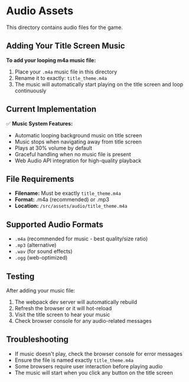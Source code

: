 # Audio Assets

This directory contains audio files for the game.

## Adding Your Title Screen Music

**To add your looping m4a music file:**

1. Place your `.m4a` music file in this directory
2. Rename it to exactly: `title_theme.m4a`
3. The music will automatically start playing on the title screen and loop continuously

## Current Implementation

✅ **Music System Features:**
- Automatic looping background music on title screen
- Music stops when navigating away from title screen
- Plays at 30% volume by default
- Graceful handling when no music file is present
- Web Audio API integration for high-quality playback

## File Requirements

- **Filename:** Must be exactly `title_theme.m4a`
- **Format:** .m4a (recommended) or .mp3
- **Location:** `/src/assets/audio/title_theme.m4a`

## Supported Audio Formats

- `.m4a` (recommended for music - best quality/size ratio)
- `.mp3` (alternative)
- `.wav` (for sound effects)
- `.ogg` (web-optimized)

## Testing

After adding your music file:
1. The webpack dev server will automatically rebuild
2. Refresh the browser or it will hot-reload
3. Visit the title screen to hear your music
4. Check browser console for any audio-related messages

## Troubleshooting

- If music doesn't play, check the browser console for error messages
- Ensure the file is named exactly `title_theme.m4a`
- Some browsers require user interaction before playing audio
- The music will start when you click any button on the title screen